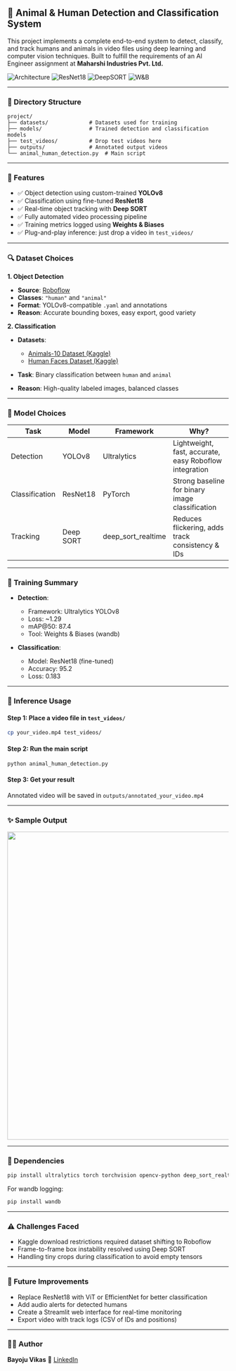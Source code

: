 ## 🧠 Animal & Human Detection and Classification System

This project implements a complete end-to-end system to detect, classify, and track humans and animals in video files using deep learning and computer vision techniques. Built to fulfill the requirements of an AI Engineer assignment at **Maharshi Industries Pvt. Ltd.**

![Architecture](https://img.shields.io/badge/YOLOv8-DETECTION-blue) ![ResNet18](https://img.shields.io/badge/ResNet18-CLASSIFICATION-green) ![DeepSORT](https://img.shields.io/badge/DeepSORT-TRACKING-red) ![W\&B](https://img.shields.io/badge/w%26b-Logging-orange)

---

### 📁 Directory Structure

```
project/
├── datasets/             # Datasets used for training
├── models/               # Trained detection and classification models
├── test_videos/          # Drop test videos here
├── outputs/              # Annotated output videos
└── animal_human_detection.py  # Main script
```

---

### 🎯 Features

* ✅ Object detection using custom-trained **YOLOv8**
* ✅ Classification using fine-tuned **ResNet18**
* ✅ Real-time object tracking with **Deep SORT**
* ✅ Fully automated video processing pipeline
* ✅ Training metrics logged using **Weights & Biases**
* ✅ Plug-and-play inference: just drop a video in `test_videos/`

---

### 🔍 Dataset Choices

**1. Object Detection**

* **Source**: [Roboflow](https://roboflow.com)
* **Classes**: `"human"` and `"animal"`
* **Format**: YOLOv8-compatible `.yaml` and annotations
* **Reason**: Accurate bounding boxes, easy export, good variety

**2. Classification**

* **Datasets**:

  * [Animals-10 Dataset (Kaggle)](https://www.kaggle.com/alessiocorrado99/animals10)
  * [Human Faces Dataset (Kaggle)](https://www.kaggle.com/datasets)
* **Task**: Binary classification between `human` and `animal`
* **Reason**: High-quality labeled images, balanced classes

---

### 🤖 Model Choices

| Task           | Model     | Framework            | Why?                                                   |
| -------------- | --------- | -------------------- | ------------------------------------------------------ |
| Detection      | YOLOv8    | Ultralytics          | Lightweight, fast, accurate, easy Roboflow integration |
| Classification | ResNet18  | PyTorch              | Strong baseline for binary image classification        |
| Tracking       | Deep SORT | deep\_sort\_realtime | Reduces flickering, adds track consistency & IDs       |

---

### 🧪 Training Summary

* **Detection**:

  * Framework: Ultralytics YOLOv8
  * Loss: \~1.29
  * mAP\@50: 87.4
  * Tool: Weights & Biases (wandb)

* **Classification**:

  * Model: ResNet18 (fine-tuned)
  * Accuracy: 95.2
  * Loss: 0.183

---

### 🚀 Inference Usage

#### Step 1: Place a video file in `test_videos/`

```bash
cp your_video.mp4 test_videos/
```

#### Step 2: Run the main script

```bash
python animal_human_detection.py
```

#### Step 3: Get your result

Annotated video will be saved in `outputs/annotated_your_video.mp4`

---

### ✨ Sample Output

<img src="https://user-images.githubusercontent.com/yourusername/sample.gif" width="700"/>

---

### 🧰 Dependencies

```bash
pip install ultralytics torch torchvision opencv-python deep_sort_realtime
```

For wandb logging:

```bash
pip install wandb
```

---

### ⚠️ Challenges Faced

* Kaggle download restrictions required dataset shifting to Roboflow
* Frame-to-frame box instability resolved using Deep SORT
* Handling tiny crops during classification to avoid empty tensors

---

### 🚧 Future Improvements

* Replace ResNet18 with ViT or EfficientNet for better classification
* Add audio alerts for detected humans
* Create a Streamlit web interface for real-time monitoring
* Export video with track logs (CSV of IDs and positions)

---

### 🧑‍💻 Author

**Bayoju Vikas**
🔗 [LinkedIn](https://www.linkedin.com/in/bayoju-vikas-81578726a)
